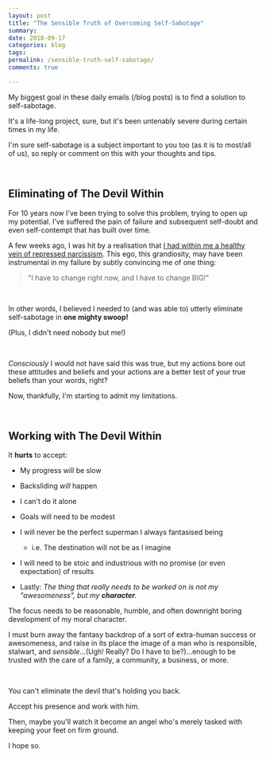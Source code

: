 ```yaml
---
layout: post
title: "The Sensible Truth of Overcoming Self-Sabotage"
summary: 
date: 2018-09-17
categories: blog
tags: 
permalink: /sensible-truth-self-sabotage/
comments: true

---
```


My biggest goal in these daily emails (/blog posts) is to find a solution to self-sabotage. 

It's a life-long project, sure, but it's been untenably severe during certain times in my life. 

I'm sure self-sabotage is a subject important to you too (as it is to most/all of us), so reply or comment on this with your thoughts and tips. 

&nbsp;

## Eliminating of The Devil Within
For 10 years now I've been trying to solve this problem, trying to open up my potential. I've suffered the pain of failure and subsequent self-doubt and even self-contempt that has built over time. 

A few weeks ago, I was hit by a realisation that [I had within me a healthy vein of repressed narcissism](http://www.jamesmathison.co.uk/spiderman-and-grandiosity). This ego, this grandiosity, may have been instrumental in my failure by subtly convincing me of one thing:

> "I have to change right now, and I have to change BIG!"

&nbsp;

In other words, I believed I needed to (and was able to) utterly eliminate self-sabotage in **one mighty swoop!**

(Plus, I didn't need nobody but me!)

&nbsp;

*Consciously* I would not have said this was true, but my actions bore out these attitudes and beliefs and your actions are a better test of your true beliefs than your words, right? 

Now, thankfully, I'm starting to admit my limitations. 

&nbsp;

## Working with The Devil Within
It **hurts** to accept: 
* My progress will be slow
* Backsliding *will* happen
* I can't do it alone
* Goals will need to be modest
* I will never be the perfect superman I always fantasised being
	* i.e. The destination will not be as I imagine
* I will need to be stoic and industrious with no promise (or even expectation) of results

* Lastly: *The thing that really needs to be worked on is not my "awesomeness", but my **character**.* 

The focus needs to be reasonable, humble, and often downright boring development of my moral character. 

I must burn away the fantasy backdrop of a sort of extra-human success or awesomeness, and raise in its place the image of a man who is responsible, stalwart, and *sensible*…(Ugh! Really? Do I have to be?)…enough to be trusted with the care of a family, a community, a business, or more. 

&nbsp;

You can't eliminate the devil that's holding you back. 

Accept his presence and work with him. 

Then, maybe you'll watch it become an angel who's merely tasked with keeping your feet on firm ground. 

I hope so.
